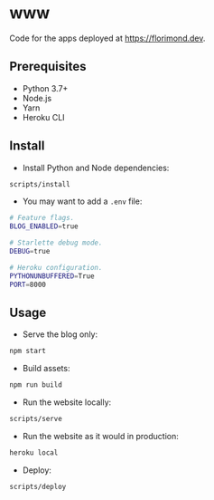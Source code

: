 # www

Code for the apps deployed at https://florimond.dev.

## Prerequisites

- Python 3.7+
- Node.js
- Yarn
- Heroku CLI

## Install

- Install Python and Node dependencies:

```bash
scripts/install
```

- You may want to add a `.env` file:

```bash
# Feature flags.
BLOG_ENABLED=true

# Starlette debug mode.
DEBUG=true

# Heroku configuration.
PYTHONUNBUFFERED=True
PORT=8000
```

## Usage

- Serve the blog only:

```bash
npm start
```

- Build assets:

```bash
npm run build
```

- Run the website locally:

```bash
scripts/serve
```

- Run the website as it would in production:

```bash
heroku local
```

- Deploy:

```bash
scripts/deploy
```
